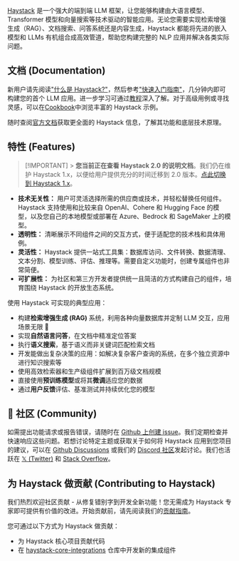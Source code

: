 [Haystack](https://haystack.deepset.ai/) 是一个强大的端到端 LLM 框架，让您能够构建由大语言模型、Transformer 模型和向量搜索等技术驱动的智能应用。无论您需要实现检索增强生成（RAG）、文档搜索、问答系统还是内容生成，Haystack 都能将先进的嵌入模型和 LLMs 有机组合成高效管道，帮助您构建完整的 NLP 应用并解决各类实际问题。

## 文档 (Documentation)

新用户请先阅读["什么是 Haystack?"](https://haystack.deepset.ai/overview/intro)，然后参考["快速入门指南"](https://haystack.deepset.ai/overview/quick-start)，几分钟内即可构建您的首个 LLM 应用。进一步学习可通过[教程](https://haystack.deepset.ai/tutorials)深入了解。对于高级用例或寻找灵感，可以在[Cookbook](https://haystack.deepset.ai/cookbook)中浏览丰富的 Haystack 示例。

随时查阅[官方文档](https://docs.haystack.deepset.ai/docs/intro)获取更全面的 Haystack 信息，了解其功能和底层技术原理。

## 特性 (Features)

> [!IMPORTANT] > **您当前正在查看 Haystack 2.0 的说明文档**。我们仍在维护 Haystack 1.x，以便给用户提供充分的时间迁移到 2.0 版本。[点此切换到 Haystack 1.x](https://github.com/deepset-ai/haystack/tree/v1.x)。

- **技术无关性：** 用户可灵活选择所需的供应商或技术，并轻松替换任何组件。Haystack 支持使用和比较来自 OpenAI、Cohere 和 Hugging Face 的模型，以及您自己的本地模型或部署在 Azure、Bedrock 和 SageMaker 上的模型。
- **透明性：** 清晰展示不同组件之间的交互方式，便于适配您的技术栈和具体用例。
- **灵活性：** Haystack 提供一站式工具集：数据库访问、文件转换、数据清理、文本分割、模型训练、评估、推理等。需要自定义功能时，创建专属组件也非常简便。
- **可扩展性：** 为社区和第三方开发者提供统一且简洁的方式构建自己的组件，培育围绕 Haystack 的开放生态系统。

使用 Haystack 可实现的典型应用：

- 构建**检索增强生成 (RAG)** 系统，利用各种向量数据库并定制 LLM 交互，应用场景无限 🚀
- 实现**自然语言问答**，在文档中精准定位答案
- 执行**语义搜索**，基于语义而非关键词匹配检索文档
- 开发能做出复杂决策的应用：如解决复杂客户查询的系统，在多个独立资源中进行知识搜索等
- 使用高效检索器和生产级组件扩展到百万级文档规模
- 直接使用**预训练模型**或将其**微调**适应您的数据
- 通过**用户反馈**评估、基准测试并持续优化您的模型

## 🖖 社区 (Community)

如需提出功能请求或报告错误，请随时在 [Github 上创建 issue](https://github.com/deepset-ai/haystack/issues)。我们定期检查并快速响应这些问题。若想讨论特定主题或获取关于如何将 Haystack 应用到您项目的建议，可以在 [Github Discussions](https://github.com/deepset-ai/haystack/discussions) 或我们的 [Discord 社区](https://discord.com/invite/VBpFzsgRVF)发起讨论。我们也活跃在 [𝕏 (Twitter)](https://twitter.com/haystack_ai) 和 [Stack Overflow](https://stackoverflow.com/questions/tagged/haystack)。

## 为 Haystack 做贡献 (Contributing to Haystack)

我们热烈欢迎社区贡献 - 从修复错别字到开发全新功能！您无需成为 Haystack 专家即可提供有价值的改进。开始贡献前，请先阅读我们的[贡献指南](https://github.com/deepset-ai/haystack/blob/main/CONTRIBUTING.md)。

您可通过以下方式为 Haystack 做贡献：

- 为 Haystack 核心项目贡献代码
- 在 [haystack-core-integrations](https://github.com/deepset-ai/haystack-core-integrations) 仓库中开发新的集成组件
